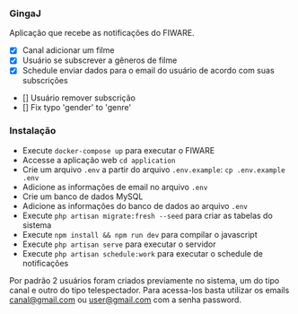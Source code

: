 ### GingaJ

Aplicação que recebe as notificações do FIWARE.

- [x] Canal adicionar um filme
- [x] Usuário se subscrever a gêneros de filme
- [x] Schedule enviar dados para o email do usuário de acordo com suas subscrições
- [] Usuário remover subscrição
- [] Fix typo 'gender' to 'genre'

### Instalação

- Execute `docker-compose up` para executar o FIWARE
- Accesse a aplicação web `cd application`
- Crie um arquivo `.env` a partir do arquivo ` .env.example `: ` cp .env.example .env `
- Adicione as informações de email no arquivo ` .env `
- Crie um banco de dados MySQL
- Adicione as informações do banco de dados ao arquivo ` .env `
- Execute ` php artisan migrate:fresh --seed ` para criar as tabelas do sistema
- Execute ` npm install && npm run dev ` para compilar o javascript
- Execute ` php artisan serve ` para executar o servidor
- Execute ` php artisan schedule:work ` para executar o schedule de notificações

Por padrão 2 usuários foram criados previamente no sistema, um do tipo canal e outro do tipo telespectador.
Para acessa-los basta utilizar os emails canal@gmail.com ou user@gmail.com com a senha password. 
